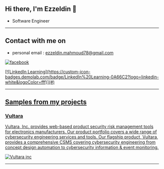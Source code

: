 <h2> Hi there, I'm Ezzeldin 👋 </h2>

<!-- <img align='right' src="https://media2.giphy.com/media/qgQUggAC3Pfv687qPC/giphy.gif" style="width:250px;border-radius:50%;">
 -->
- Software Engineer
<hr>

<h2> Contact with me on </h2>

<!-- <h3>Where to find me</h3>
<p><a href="https://github.com/thmsgbrt" target="_blank"><img alt="Github2" src="https://img.shields.io/badge/GitHub-%2312100E.svg?&style=for-the-badge&logo=Github&logoColor=white" /></a> -->

- personal email : ezzeldin.mahmoud78@gmail.com

<!-- <a href="http://Wa.me/201028205960" target="_blank"><img alt="Google Play" src="https://img.shields.io/badge/whatsapp%20bussines-128C7E.svg?style=for-the-badge&logo=whatsapp&logoColor=white" /></a> -->

<p> <a href="https://www.facebook.com/profile.php?id=100008171740842" target="_blank"><img alt="facebook" src="https://img.shields.io/badge/Facebook-4267B2.svg?style=for-the-badge&logo=facebook&logoColor=white" /></a> <a href="https://www.linkedin.com/in/ezzeldin-mahmoud/" target="_blank"><p>
 [![LinkedIn Learning](https://custom-icon-badges.demolab.com/badge/LinkedIn%20Learning-0A66C2?logo=linkedin-white&logoColor=fff)](#)



<hr>

<h2> Samples from my projects </h2>


### Vultara
Vultara, Inc. provides web-based product security risk management tools for electronics manufacturers. Our product portfolio covers a wide range of cybersecurity engineering services and tools. Our flagship product, Vultara, provides a comprehensive CSMS covering cybersecurity engineering from concept design automation to cybersecurity information & event monitoring.
<p>
 <a href="https://vultara.com" target="_blank"><img alt="Vultara inc" src="https://media.licdn.com/dms/image/v2/D560BAQH3ExcGrLNJTg/company-logo_200_200/company-logo_200_200/0/1681872722259/vultara_logo?e=1748476800&v=beta&t=Ahrs0SfP9hPgvpdET5HdAawsISUsBV93Oqw8tBHelw0" /></a><p>

<hr>



<!-- - android : https://play.google.com/store/apps/details?id=org.mdarsa.kids
- ios : https://apps.apple.com/eg/app/%D8%AA%D8%B7%D8%A8%D9%8A%D9%82-%D8%A7%D9%84%D8%A7%D8%B7%D9%81%D8%A7%D9%84/id1521444013 -->
<!--
**EzzEldinMahmoud/ezzeldin** is a ✨ _special_ ✨ repository because its `README.md` (this file) appears on your GitHub profile.

Here are some ideas to get you started:

- 🔭 I’m currently working on ...
- 🌱 I’m currently learning ...
- 👯 I’m looking to collaborate on ...
- 🤔 I’m looking for help with ...
- 💬 Ask me about ...
- 📫 How to reach me: ...
- 😄 Pronouns: ...
- ⚡ Fun fact: ...
-->
 
